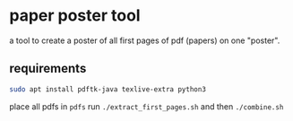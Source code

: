 # paper poster tool
a tool to create a poster of all first pages of pdf (papers) on one "poster".

## requirements

```bash
sudo apt install pdftk-java texlive-extra python3
```

place all pdfs in `pdfs`
run `./extract_first_pages.sh` and then `./combine.sh`